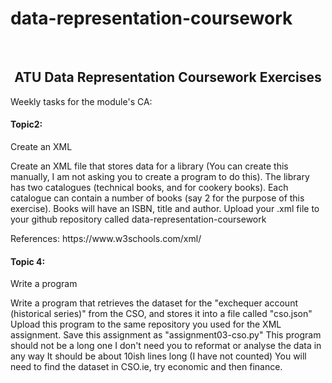 # data-representation-coursework
<br>
<h2 style="text-align: center;">ATU Data Representation Coursework Exercises</h2>

Weekly tasks for the module's CA:

<h4>Topic2:</h4>
    <p>Create an XML</p>
        <p>Create an XML file that stores data for a library (You can create this manually, I am not asking you to create a program to do this).
        The library has two catalogues (technical books, and for cookery books).
        Each catalogue can contain a number of books (say 2 for the purpose of this exercise).
        Books will have an ISBN, title and author.
        Upload your .xml file to your github repository called data-representation-coursework</p>
     References:
     https://www.w3schools.com/xml/

<h4>Topic 4:</h4>
    <p>Write a program</p>
        <p>Write a program that retrieves the dataset for the "exchequer account (historical series)" from the CSO, and stores it into a file called "cso.json"
        Upload this program to the same repository you used for the XML assignment.
        Save this assignment as "assignment03-cso.py"
        This program should not be a long one
        I don't need you to reformat or analyse the data in any way
        It should be about 10ish lines long (I have not counted)
        You will need to find the dataset in CSO.ie, try economic and then finance.</p>
    
